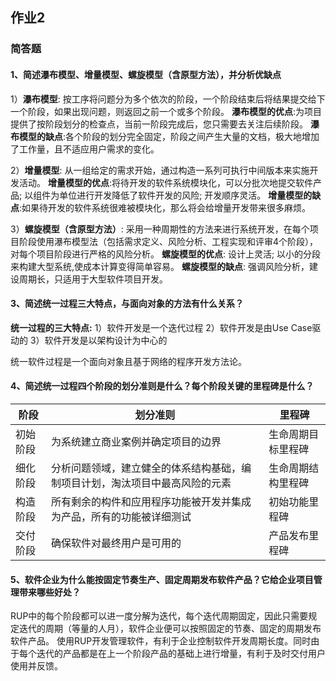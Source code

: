 ## 作业2

### 简答题

#### 1、简述瀑布模型、增量模型、螺旋模型（含原型方法），并分析优缺点
1）**瀑布模型**: 按工序将问题分为多个依次的阶段，一个阶段结束后将结果提交给下一个阶段，如果出现问题，则返回之前一个或多个阶段。
**瀑布模型的优点**:为项目提供了按阶段划分的检查点，当前一阶段完成后，您只需要去关注后续阶段。
**瀑布模型的缺点**:各个阶段的划分完全固定，阶段之间产生大量的文档，极大地增加了工作量，且不适应用户需求的变化。

2）**增量模型**: 从一组给定的需求开始，通过构造一系列可执行中间版本来实施开发活动。
**增量模型的优点**:将待开发的软件系统模块化，可以分批次地提交软件产品; 以组件为单位进行开发降低了软件开发的风险; 开发顺序灵活。
**增量模型的缺点**:如果待开发的软件系统很难被模块化，那么将会给增量开发带来很多麻烦。

3）**螺旋模型（含原型方法）**: 采用一种周期性的方法来进行系统开发，在每个项目阶段使用瀑布模型法（包括需求定义、风险分析、工程实现和评审4个阶段），对每个项目阶段进行严格的风险分析。
**螺旋模型的优点**: 设计上灵活; 以小的分段来构建大型系统,使成本计算变得简单容易。
**螺旋模型的缺点**: 强调风险分析，建设周期长，只适用于大型软件项目开发。

#### 3、简述统一过程三大特点，与面向对象的方法有什么关系？
**统一过程的三大特点:**
1）软件开发是一个迭代过程
2）软件开发是由Use Case驱动的
3）软件开发是以架构设计为中心的

统一软件过程是一个面向对象且基于网络的程序开发方法论。

#### 4、简述统一过程四个阶段的划分准则是什么？每个阶段关键的里程碑是什么？
|阶段|划分准则|里程碑
-|-|-
|初始阶段|为系统建立商业案例并确定项目的边界|生命周期目标里程碑
|细化阶段|分析问题领域，建立健全的体系结构基础，编制项目计划，淘汰项目中最高风险的元素|生命周期结构里程碑
|构造阶段|所有剩余的构件和应用程序功能被开发并集成为产品，所有的功能被详细测试|初始功能里程碑
|交付阶段|确保软件对最终用户是可用的|产品发布里程碑

#### 5、软件企业为什么能按固定节奏生产、固定周期发布软件产品？它给企业项目管理带来哪些好处？
RUP中的每个阶段都可以进一度分解为迭代，每个迭代周期固定，因此只需要规定迭代的周期（等量的人月），软件企业便可以按照固定的节奏、固定的周期发布软件产品。
使用RUP开发管理软件，有利于企业控制软件开发周期长度。同时由于每个迭代的产品都是在上一个阶段产品的基础上进行增量，有利于及时交付用户使用并反馈。